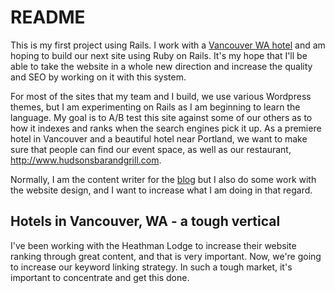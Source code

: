 # README

This is my first project using Rails. I work with a [Vancouver WA hotel](http://www.heathmanlodge.com) and am hoping to build our next site using 
Ruby on Rails. It's my hope that I'll be able to take the website in a whole new direction and increase the quality and SEO by working on it with
this system.

For most of the sites that my team and I build, we use various Wordpress themes, but I am experimenting on Rails as I am beginning to learn the
language. My goal is to A/B test this site against some of our others as to how it indexes and ranks when the search engines pick it up. As a
premiere hotel in Vancouver and a beautiful hotel near Portland, we want to make sure that people can find our
event space, as well as our restaurant, http://www.hudsonsbarandgrill.com.

Normally, I am the content writer for the [blog](http://blog.heathmanlodge.com) but I also do some work with the website design, and I want to
increase what I am doing in that regard.

## Hotels in Vancouver, WA - a tough vertical

I've been working with the Heathman Lodge to increase their website ranking through great content, and that is very important. Now, we're going to
increase our keyword linking strategy. In such a tough market, it's important to concentrate and get this done.